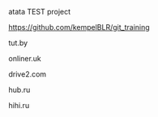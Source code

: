 atata TEST project

https://github.com/kempelBLR/git_training

tut.by

onliner.uk

drive2.com

hub.ru

hihi.ru
